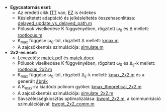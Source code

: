 - **Egycsatornás eset:**
  - Az eredeti cikk [ITT](http://diec.unizar.es/~lvicente/personal/investigacion/Eusipco02-650.pdf) van, [EZ](http://diec.unizar.es/~lvicente/personal/investigacion/TSP06.pdf) is érdekes
  - Késleltetett adaptáció és jelkésleltetés összehasonlítása: [delayed_update_vs_delayed_path.m](https://github.com/bvarga92/dsp/blob/main/anc/2x2_stability/delayed_update_vs_delayed_path.m)
  - Pólusok viselkedése K függvényében, rögzített &omega;<sub>0</sub> és &Delta; mellett: [rootlocus.m](https://github.com/bvarga92/dsp/blob/main/anc/2x2_stability/rootlocus.m)
  - K<sub>max</sub> függése &omega;<sub>0</sub>-tól, rögzített &Delta; mellett: [kmax.m](https://github.com/bvarga92/dsp/blob/main/anc/2x2_stability/kmax.m)
  - A zajcsökkentés szimulációja: [simulate.m](https://github.com/bvarga92/dsp/blob/main/anc/2x2_stability/simulate.m)
- **2x2-es eset:**
  - Levezetés: [matek.pdf](https://github.com/bvarga92/dsp/blob/main/anc/2x2_stability/matek.pdf) és [matek.docx](https://github.com/bvarga92/dsp/blob/main/anc/2x2_stability/matek.docx)
  - Pólusok viselkedése K függvényében, rögzített &omega;<sub>0</sub> és &Delta;<sub>ij</sub>-k mellett: [rootlocus_2x2.m](https://github.com/bvarga92/dsp/blob/main/anc/2x2_stability/rootlocus_2x2.m)
  - K<sub>max</sub> függése &omega;<sub>0</sub>-tól, rögzített &Delta;<sub>ij</sub>-k mellett: [kmax_2x2.m](kmax_2x2.m) és a generált [ábrák](https://github.com/bvarga92/dsp/tree/main/anc/2x2_stability/abrak)
  - A K<sub>max</sub>-ra kiadódó polinom gyökei: [kmax_theoretical_2x2.m](https://github.com/bvarga92/dsp/blob/main/anc/2x2_stability/kmax_theoretical_2x2.m)
  - A zajcsökkentés szimulációja: [simulate_2x2.m](https://github.com/bvarga92/dsp/blob/main/anc/2x2_stability/simulate_2x2.m)
  - Sávszélességkiosztás optimalizálása: [bwopt_2x2.m](https://github.com/bvarga92/dsp/blob/main/anc/2x2_stability/bwopt_2x2.m), a kommunikáció szimulációjával: [bwopt_2x2_comm.m](https://github.com/bvarga92/dsp/blob/main/anc/2x2_stability/bwopt_2x2_comm.m)
  